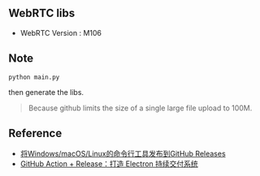 
## WebRTC libs

* WebRTC Version : M106

## Note

```
python main.py
```

then generate the libs. 

> Because github limits the size of a single large file upload to 100M.

## Reference

  * [将Windows/macOS/Linux的命令行工具发布到GitHub Releases](http://blog.itpub.net/70016204/viewspace-2885583/)
  * [GitHub Action + Release：打造 Electron 持续交付系统](https://zhuanlan.zhihu.com/p/164901026)
